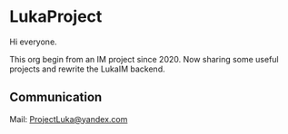 # LukaProject

Hi everyone.

This org begin from an IM project since 2020. Now sharing some useful projects and rewrite the LukaIM backend.

## Communication

Mail: ProjectLuka@yandex.com
